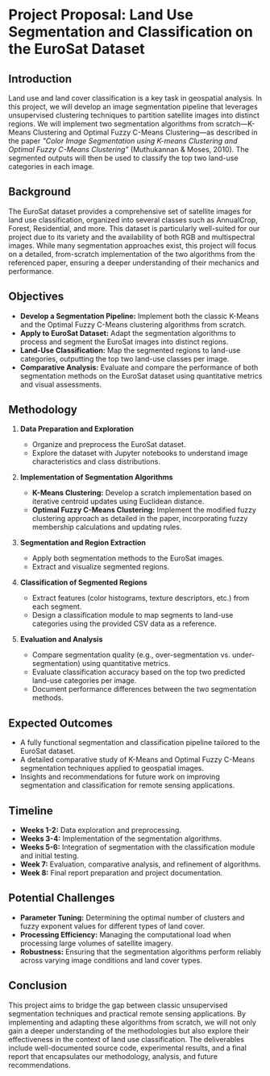 # Project Proposal: Land Use Segmentation and Classification on the EuroSat Dataset

## Introduction

Land use and land cover classification is a key task in geospatial analysis. In this project, we will develop an image segmentation pipeline that leverages unsupervised clustering techniques to partition satellite images into distinct regions. We will implement two segmentation algorithms from scratch—K-Means Clustering and Optimal Fuzzy C-Means Clustering—as described in the paper *"Color Image Segmentation using K-means Clustering and Optimal Fuzzy C-Means Clustering"* (Muthukannan & Moses, 2010). The segmented outputs will then be used to classify the top two land-use categories in each image.

## Background

The EuroSat dataset provides a comprehensive set of satellite images for land use classification, organized into several classes such as AnnualCrop, Forest, Residential, and more. This dataset is particularly well-suited for our project due to its variety and the availability of both RGB and multispectral images. While many segmentation approaches exist, this project will focus on a detailed, from-scratch implementation of the two algorithms from the referenced paper, ensuring a deeper understanding of their mechanics and performance.

## Objectives

- **Develop a Segmentation Pipeline:** Implement both the classic K-Means and the Optimal Fuzzy C-Means clustering algorithms from scratch.
- **Apply to EuroSat Dataset:** Adapt the segmentation algorithms to process and segment the EuroSat images into distinct regions.
- **Land-Use Classification:** Map the segmented regions to land-use categories, outputting the top two land-use classes per image.
- **Comparative Analysis:** Evaluate and compare the performance of both segmentation methods on the EuroSat dataset using quantitative metrics and visual assessments.

## Methodology

1. **Data Preparation and Exploration**
   - Organize and preprocess the EuroSat dataset.
   - Explore the dataset with Jupyter notebooks to understand image characteristics and class distributions.
   
2. **Implementation of Segmentation Algorithms**
   - **K-Means Clustering:** Develop a scratch implementation based on iterative centroid updates using Euclidean distance.
   - **Optimal Fuzzy C-Means Clustering:** Implement the modified fuzzy clustering approach as detailed in the paper, incorporating fuzzy membership calculations and updating rules.
   
3. **Segmentation and Region Extraction**
   - Apply both segmentation methods to the EuroSat images.
   - Extract and visualize segmented regions.

4. **Classification of Segmented Regions**
   - Extract features (color histograms, texture descriptors, etc.) from each segment.
   - Design a classification module to map segments to land-use categories using the provided CSV data as a reference.
   
5. **Evaluation and Analysis**
   - Compare segmentation quality (e.g., over-segmentation vs. under-segmentation) using quantitative metrics.
   - Evaluate classification accuracy based on the top two predicted land-use categories per image.
   - Document performance differences between the two segmentation methods.

## Expected Outcomes

- A fully functional segmentation and classification pipeline tailored to the EuroSat dataset.
- A detailed comparative study of K-Means and Optimal Fuzzy C-Means segmentation techniques applied to geospatial images.
- Insights and recommendations for future work on improving segmentation and classification for remote sensing applications.

## Timeline

- **Weeks 1-2:** Data exploration and preprocessing.
- **Weeks 3-4:** Implementation of the segmentation algorithms.
- **Weeks 5-6:** Integration of segmentation with the classification module and initial testing.
- **Week 7:** Evaluation, comparative analysis, and refinement of algorithms.
- **Week 8:** Final report preparation and project documentation.

## Potential Challenges

- **Parameter Tuning:** Determining the optimal number of clusters and fuzzy exponent values for different types of land cover.
- **Processing Efficiency:** Managing the computational load when processing large volumes of satellite imagery.
- **Robustness:** Ensuring that the segmentation algorithms perform reliably across varying image conditions and land cover types.

## Conclusion

This project aims to bridge the gap between classic unsupervised segmentation techniques and practical remote sensing applications. By implementing and adapting these algorithms from scratch, we will not only gain a deeper understanding of the methodologies but also explore their effectiveness in the context of land use classification. The deliverables include well-documented source code, experimental results, and a final report that encapsulates our methodology, analysis, and future recommendations.